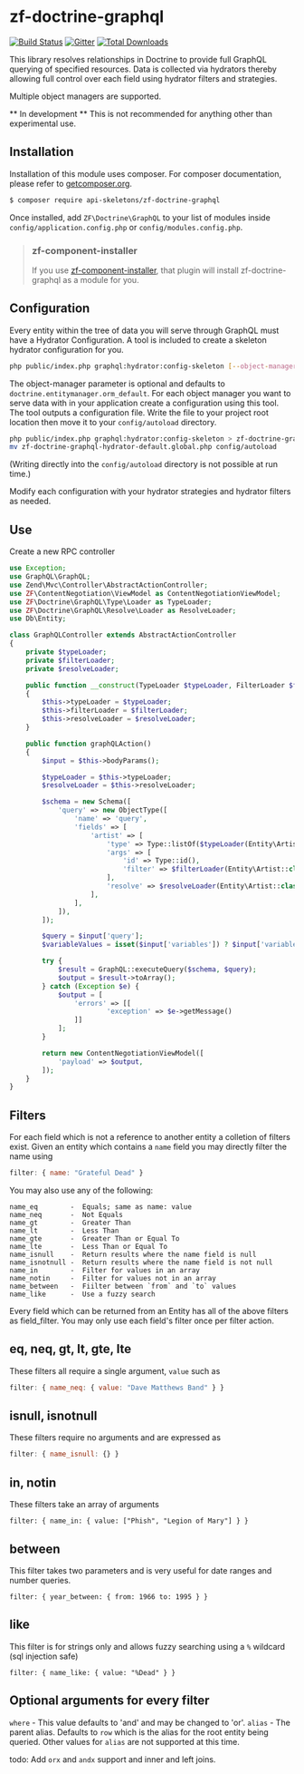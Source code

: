 zf-doctrine-graphql
===================

[![Build Status](https://travis-ci.org/API-Skeletons/zf-doctrine-graphql.svg)](https://travis-ci.org/API-Skeletons/zf-doctrine-graphql)
[![Gitter](https://badges.gitter.im/api-skeletons/open-source.svg)](https://gitter.im/api-skeletons/open-source)
[![Total Downloads](https://poser.pugx.org/api-skeletons/zf-doctrine-graphql/downloads)](https://packagist.org/packages/api-skeletons/zf-doctrine-graphql)

This library resolves relationships in Doctrine to provide full GraphQL
querying of specified resources.  Data is collected via hydrators thereby
allowing full control over each field using hydrator filters and strategies.

Multiple object managers are supported.

** In development ** This is not recommended for anything other than experimental use.


Installation
------------

Installation of this module uses composer. For composer documentation, please refer to
[getcomposer.org](http://getcomposer.org/).

```bash
$ composer require api-skeletons/zf-doctrine-graphql
```

Once installed, add `ZF\Doctrine\GraphQL` to your list of modules inside
`config/application.config.php` or `config/modules.config.php`.

> ### zf-component-installer
>
> If you use [zf-component-installer](https://github.com/zendframework/zf-component-installer),
> that plugin will install zf-doctrine-graphql as a module for you.


Configuration
-------------

Every entity within the tree of data you will serve through GraphQL must have a Hydrator Configuration.
A tool is included to create a skeleton hydrator configuration for you.

```sh
php public/index.php graphql:hydrator:config-skeleton [--object-manager=]
```

The object-manager parameter is optional and defaults to `doctrine.entitymanager.orm_default`.
For each object manager you want to serve data with in your application create a configuration using this
tool.  The tool outputs a configuration file.  Write the file to your project root location then move
it to your `config/autoload` directory.

```sh
php public/index.php graphql:hydrator:config-skeleton > zf-doctrine-graphql-hydrator-default.global.php
mv zf-doctrine-graphql-hydrator-default.global.php config/autoload
```

(Writing directly into the `config/autoload` directory is not possible at run time.)

Modify each configuration with your hydrator strategies and hydrator filters as needed.


Use
---

Create a new RPC controller

```php
use Exception;
use GraphQL\GraphQL;
use Zend\Mvc\Controller\AbstractActionController;
use ZF\ContentNegotiation\ViewModel as ContentNegotiationViewModel;
use ZF\Doctrine\GraphQL\Type\Loader as TypeLoader;
use ZF\Doctrine\GraphQL\Resolve\Loader as ResolveLoader;
use Db\Entity;

class GraphQLController extends AbstractActionController
{
    private $typeLoader;
    private $filterLoader;
    private $resolveLoader;

    public function __construct(TypeLoader $typeLoader, FilterLoader $filterLoader, ResolveLoader $resolveLoader)
    {
        $this->typeLoader = $typeLoader;
        $this->filterLoader = $filterLoader;
        $this->resolveLoader = $resolveLoader;
    }

    public function graphQLAction()
    {
        $input = $this->bodyParams();

        $typeLoader = $this->typeLoader;
        $resolveLoader = $this->resolveLoader;

        $schema = new Schema([
            'query' => new ObjectType([
                'name' => 'query',
                'fields' => [
                    'artist' => [
                        'type' => Type::listOf($typeLoader(Entity\Artist::class)),
                        'args' => [
                            'id' => Type::id(),
                            'filter' => $filterLoader(Entity\Artist::class),
                        ],
                        'resolve' => $resolveLoader(Entity\Artist::class),
                    ],
                ],
            ]),
        ]);

        $query = $input['query'];
        $variableValues = isset($input['variables']) ? $input['variables'] : null;

        try {
            $result = GraphQL::executeQuery($schema, $query);
            $output = $result->toArray();
        } catch (Exception $e) {
            $output = [
                'errors' => [[
                        'exception' => $e->getMessage()
                ]]
            ];
        }

        return new ContentNegotiationViewModel([
            'payload' => $output,
        ]);
    }
}
```

Filters
-------

For each field which is not a reference to another entity a colletion of filters exist.
Given an entity which contains a `name` field you may directly filter the name using
```js
filter: { name: "Grateful Dead" }
```

You may also use any of the following:
```
name_eq        -  Equals; same as name: value
name_neq       -  Not Equals
name_gt        -  Greater Than
name_lt        -  Less Than
name_gte       -  Greater Than or Equal To
name_lte       -  Less Than or Equal To
name_isnull    -  Return results where the name field is null
name_isnotnull -  Return results where the name field is not null
name_in        -  Filter for values in an array
name_notin     -  Filter for values not in an array
name_between   -  Fiilter between `from` and `to` values
name_like      -  Use a fuzzy search
```

Every field which can be returned from an Entity has all of the above filters as field_filter.
You may only use each field's filter once per filter action.


eq, neq, gt, lt, gte, lte
-------------------------
These filters all require a single argument, `value` such as
```js
filter: { name_neq: { value: "Dave Matthews Band" } }
```

isnull, isnotnull
-----------------
These filters require no arguments and are expressed as
```js
filter: { name_isnull: {} }
```

in, notin
---------
These filters take an array of arguments
```
filter: { name_in: { value: ["Phish", "Legion of Mary"] } }
```

between
-------
This filter takes two parameters and is very useful for date ranges and number queries.
```
filter: { year_between: { from: 1966 to: 1995 } }
```

like
----
This filter is for strings only and allows fuzzy searching using a `%` wildcard (sql injection safe)
```
filter: { name_like: { value: "%Dead" } }
```


Optional arguments for every filter
-----------------------------------

`where` - This value defaults to 'and' and may be changed to 'or'.
`alias` - The parent alias.  Defaults to `row` which is the alias for the root entity being queried.
Other values for `alias` are not supported at this time.


todo:  Add `orx` and `andx` support and inner and left joins.
